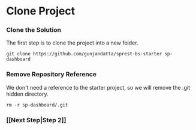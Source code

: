 # Clone Project

### Clone the Solution

The first step is to clone the project into a new folder.

```git clone https://github.com/gunjandatta/sprest-bs-starter sp-dashboard```

### Remove Repository Reference

We don't need a reference to the starter project, so we will remove the .git hidden directory.

```rm -r sp-dashboard/.git```

### [[Next Step|Step 2]]